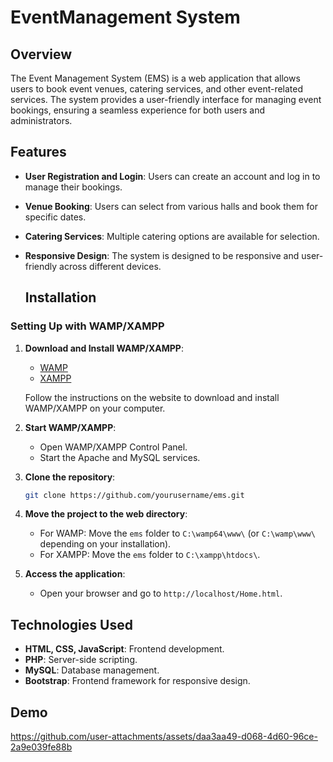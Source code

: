 # EventManagement System

## Overview
The Event Management System (EMS) is a web application that allows users to book event venues, catering services, and other event-related services. The system provides a user-friendly interface for managing event bookings, ensuring a seamless experience for both users and administrators.

## Features
- **User Registration and Login**: Users can create an account and log in to manage their bookings.
- **Venue Booking**: Users can select from various halls and book them for specific dates.
- **Catering Services**: Multiple catering options are available for selection.
- **Responsive Design**: The system is designed to be responsive and user-friendly across different devices.

  ## Installation
### Setting Up with WAMP/XAMPP
1. **Download and Install WAMP/XAMPP**:
    - [WAMP](http://www.wampserver.com/en/)
    - [XAMPP](https://www.apachefriends.org/index.html)
    
    Follow the instructions on the website to download and install WAMP/XAMPP on your computer.

2. **Start WAMP/XAMPP**:
    - Open WAMP/XAMPP Control Panel.
    - Start the Apache and MySQL services.

3. **Clone the repository**:
    ```bash
    git clone https://github.com/yourusername/ems.git
    ```

4. **Move the project to the web directory**:
    - For WAMP: Move the `ems` folder to `C:\wamp64\www\` (or `C:\wamp\www\` depending on your installation).
    - For XAMPP: Move the `ems` folder to `C:\xampp\htdocs\`.

5. **Access the application**:
    - Open your browser and go to `http://localhost/Home.html`.

## Technologies Used
- **HTML, CSS, JavaScript**: Frontend development.
- **PHP**: Server-side scripting.
- **MySQL**: Database management.
- **Bootstrap**: Frontend framework for responsive design.

## Demo
https://github.com/user-attachments/assets/daa3aa49-d068-4d60-96ce-2a9e039fe88b
